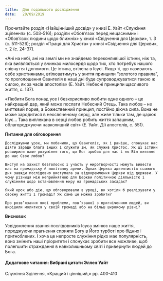 ```yaml
---
title:  Для подальшого дослідження
date:   20/09/2019
---
```


Прочитайте розділ «Найцінніший досвід» у книзі Е. Уайт «Служіння зцілення» (с. 503-516); розділи «Обов’язок перед нещасними» і «Обов’язок людини щодо ближніх» у книзі «Свідчення для Церкви», т. 3 (с. 511-526); розділ «Праця для Христа» у книзі «Свідчення для Церкви», т. 2 (с. 24-37).

«Ані на небі, ані на землі ми не знайдемо переконливішої істини, ніж та, яка виявляється у вчинках милосердя щодо тих, хто потребує нашого співчуття і допомоги. Це істина, втілена в Ісусі. Якщо ті, що називають себе християнами, втілюватимуть у життя принципи “золотого правила”, то проголошення Євангелія в наші дні буде супроводжуватися такою ж силою, як за часів апостолів» (Е. Уайт. Небесні принципи щасливого життя, с. 137).

«Любити Бога понад усе і безкорисливо любити одне одного – це найкращий дар, який може послати Небесний Отець. Така любов – не миттєвий порив, а Божественний принцип, постійно діюча сила. Вона не може зародитися в неосвяченому серці, але живе тільки там, де царює Ісус... Така виплекана в серці любов робить життя запашним, облагороджуючи навколишній світ» (Е. Уайт. Дії апостолів, с. 551).

**Питання для обговорення**

`Досліджуючи урок, ми побачили, що Євангеліє, як і раніше, спонукає нас діяти заради блага інших і служити їм, як служив Христос. Як ці істини розширили ваше розуміння того, що Бог зробив для нас і як Він виявляє до нас Свою любов?`

`Виступ на захист безголосих і участь у миротворчості можуть вивести нас на громадську й політичну арени. Однак Церква адвентистів сьомого дня завжди послідовно виступала за відокремлення Церкви від держави. У чому різниця між неприйнятною для Церкви політичною діяльністю і служінням щодо встановлення миру на громадських засадах?`

`Який крок або дію, що обговорювали в уроці, ви хотіли б реалізувати у своєму житті і громаді? Як саме це можна зробити?`

`Про розв’язання якої проблеми, пов’язаної з пригніченням людей, ви вирішили молитися у своїй громаді або на більш широкому рівні?`

**Висновок**

Усвідомлення звання послідовників Ісуса змінює наше життя, породжуючи прагнення сприяти Богу в Його турботі про бідних і пригноблених. І хоча це непросте служіння рідко має популярність, воно змінить наші пріоритети і спонукає зробити все можливе, щоб полегшити страждання в навколишньому світі і привернути людей до Бога.

#### Додаткове читання: Вибрані цитати Эллен Уайт

Служіння Зцілення, «Кращий і цінніший,» pp. 400-410